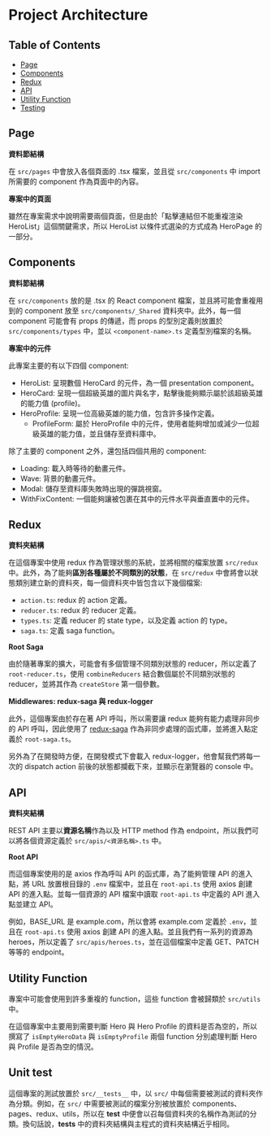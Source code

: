 # Project Architecture

## Table of Contents

- [Page](#page)
- [Components](#components)
- [Redux](#redux)
- [API](#api)
- [Utility Function](#utility-function)
- [Testing](#testing)

## Page

**資料節結構**

在 `src/pages` 中會放入各個頁面的 .tsx 檔案，並且從 `src/components` 中 import 所需要的 component 作為頁面中的內容。

**專案中的頁面**

雖然在專案需求中說明需要兩個頁面，但是由於「點擊連結但不能重複渲染 HeroList」這個關鍵需求，所以 HeroList 以條件式選染的方式成為 HeroPage 的一部分。

## Components

**資料節結構**

在 `src/components` 放的是 .tsx 的 React component 檔案，並且將可能會重複用到的 component 放至 `src/components/_Shared` 資料夾中。此外，每一個 component 可能會有 props 的傳遞，而 props 的型別定義則放置於 `src/components/types` 中，並以 `<component-name>.ts` 定義型別檔案的名稱。

**專案中的元件**

此專案主要的有以下四個 component:

- HeroList: 呈現數個 HeroCard 的元件，為一個 presentation component。
- HeroCard: 呈現一個超級英雄的圖片與名字，點擊後能夠顯示屬於該超級英雄的能力值 (profile)。
- HeroProfile: 呈現一位高級英雄的能力值，包含許多操作定義。
  - ProfileForm: 屬於 HeroProfile 中的元件，使用者能夠增加或減少一位超級英雄的能力值，並且儲存至資料庫中。

除了主要的 component 之外，還包括四個共用的 component:

- Loading: 載入時等待的動畫元件。
- Wave: 背景的動畫元件。
- Modal: 儲存至資料庫失敗時出現的彈跳視窗。
- WithFixContent: 一個能夠讓被包裹在其中的元件水平與垂直置中的元件。

## Redux

**資料夾結構**

在這個專案中使用 redux 作為管理狀態的系統，並將相關的檔案放置 `src/redux` 中。此外，為了能夠**區別各種屬於不同類別的狀態**，在 `src/redux` 中會將會以狀態類別建立新的資料夾，每一個資料夾中皆包含以下幾個檔案:

- `action.ts`: redux 的 action 定義。
- `reducer.ts`: redux 的 reducer 定義。
- `types.ts`: 定義 reducer 的 state type，以及定義 action 的 type。
- `saga.ts`: 定義 saga function。

**Root Saga**

由於隨著專案的擴大，可能會有多個管理不同類別狀態的 reducer，所以定義了 `root-reducer.ts`，使用 `combineReducers` 結合數個屬於不同類別狀態的 reducer，並將其作為 `createStore` 第一個參數。

**Middlewares: redux-saga 與 redux-logger**

此外，這個專案由於存在著 API 呼叫，所以需要讓 redux 能夠有能力處理非同步的 API 呼叫，因此使用了 [redux-saga](https://redux-saga.js.org/) 作為非同步處理的函式庫，並將進入點定義於 `root-saga.ts`。

另外為了在開發時方便，在開發模式下會載入 redux-logger，他會幫我們將每一次的 dispatch action 前後的狀態都攔截下來，並顯示在瀏覽器的 console 中。

## API

**資料夾結構**

REST API 主要以**資源名稱**作為以及 HTTP method 作為 endpoint，所以我們可以將各個資源定義於 `src/apis/<資源名稱>.ts` 中。

**Root API**

而這個專案使用的是 axios 作為呼叫 API 的函式庫，為了能夠管理 API 的進入點，將 URL 放置根目錄的 `.env` 檔案中，並且在 `root-api.ts` 使用 axios 創建 API 的進入點。並每一個資源的 API 檔案中讀取 `root-api.ts` 中定義的 API 進入點並建立 API。

例如，BASE_URL 是 example.com，所以會將 example.com 定義於 `.env`，並且在 `root-api.ts` 使用 axios 創建 API 的進入點。並且我們有一系列的資源為 heroes，所以定義了 `src/apis/heroes.ts`，並在這個檔案中定義 GET、PATCH 等等的 endpoint。

## Utility Function

專案中可能會使用到許多重複的 function，這些 function 會被歸類於 `src/utils` 中。

在這個專案中主要用到需要判斷 Hero 與 Hero Profile 的資料是否為空的，所以撰寫了 `isEmptyHeroData` 與 `isEmptyProfile` 兩個 function 分別處理判斷 Hero 與 Profile 是否為空的情況。

## Unit test

這個專案的測試放置於 `src/__tests__` 中，以 `src/` 中每個需要被測試的資料夾作為分類。例如，在 `src/` 中需要被測試的檔案分別被放置於 components、pages、redux、utils，所以在 **test** 中便會以召每個資料夾的名稱作為測試的分類。換句話說，**tests** 中的資料夾結構與主程式的資料夾結構近乎相同。
